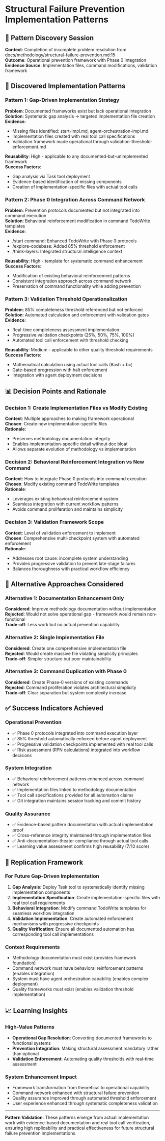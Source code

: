 # Structural Failure Prevention Implementation Patterns

## 🎯 Pattern Discovery Session
**Context**: Completion of incomplete problem resolution from docs/methodology/structural-failure-prevention.md:15  
**Outcome**: Operational prevention framework with Phase 0 integration  
**Evidence Source**: Implementation files, command modifications, validation framework

## 🔧 Discovered Implementation Patterns

### Pattern 1: Gap-Driven Implementation Strategy
**Problem**: Documented frameworks exist but lack operational integration  
**Solution**: Systematic gap analysis → targeted implementation file creation  
**Evidence**:
- Missing files identified: start-impl.md, agent-orchestration-impl.md
- Implementation files created with real tool call specifications
- Validation framework made operational through validation-threshold-enforcement.md

**Reusability**: High - applicable to any documented-but-unimplemented framework  
**Success Factors**: 
- Gap analysis via Task tool deployment
- Evidence-based identification of missing components
- Creation of implementation-specific files with actual tool calls

### Pattern 2: Phase 0 Integration Across Command Network
**Problem**: Prevention protocols documented but not integrated into command execution  
**Solution**: Behavioral reinforcement modification in command TodoWrite templates  
**Evidence**:
- /start command: Enhanced TodoWrite with Phase 0 protocols
- /explore-codebase: Added 85% threshold enforcement
- /think-layers: Integrated structural intelligence context

**Reusability**: High - template for systematic command enhancement  
**Success Factors**:
- Modification of existing behavioral reinforcement patterns
- Consistent integration approach across command network
- Preservation of command functionality while adding prevention

### Pattern 3: Validation Threshold Operationalization  
**Problem**: 85% completeness threshold referenced but not enforced  
**Solution**: Automated calculation and enforcement with validation gates  
**Evidence**:
- Real-time completeness assessment implementation
- Progressive validation checkpoints (25%, 50%, 75%, 100%)
- Automated tool call enforcement with threshold checking

**Reusability**: Medium - applicable to other quality threshold requirements  
**Success Factors**:
- Mathematical calculation using actual tool calls (Bash + bc)
- Gate-based progression with halt enforcement
- Integration with agent deployment decisions

## 📊 Decision Points and Rationale

### Decision 1: Create Implementation Files vs Modify Existing
**Context**: Multiple approaches to making framework operational  
**Chosen**: Create new implementation-specific files  
**Rationale**: 
- Preserves methodology documentation integrity
- Enables implementation-specific detail without doc bloat
- Allows separate evolution of methodology vs implementation

### Decision 2: Behavioral Reinforcement Integration vs New Command
**Context**: How to integrate Phase 0 protocols into command execution  
**Chosen**: Modify existing command TodoWrite templates  
**Rationale**:
- Leverages existing behavioral reinforcement system
- Seamless integration with current workflow patterns
- Avoids command proliferation and maintains simplicity

### Decision 3: Validation Framework Scope
**Context**: Level of validation enforcement to implement  
**Chosen**: Comprehensive multi-checkpoint system with automated enforcement  
**Rationale**:
- Addresses root cause: incomplete system understanding
- Provides progressive validation to prevent late-stage failures
- Balances thoroughness with practical workflow efficiency

## 🔄 Alternative Approaches Considered

### Alternative 1: Documentation Enhancement Only
**Considered**: Improve methodology documentation without implementation  
**Rejected**: Would not solve operational gap - framework would remain non-functional  
**Trade-off**: Less work but no actual prevention capability

### Alternative 2: Single Implementation File
**Considered**: Create one comprehensive implementation file  
**Rejected**: Would create massive file violating simplicity principles  
**Trade-off**: Simpler structure but poor maintainability

### Alternative 3: Command Duplication with Phase 0
**Considered**: Create Phase-0 versions of existing commands  
**Rejected**: Command proliferation violates architectural simplicity  
**Trade-off**: Clear separation but system complexity increase

## ✅ Success Indicators Achieved

### Operational Prevention
- ✅ Phase 0 protocols integrated into command execution layer
- ✅ 85% threshold automatically enforced before agent deployment
- ✅ Progressive validation checkpoints implemented with real tool calls
- ✅ Risk assessment (RPN calculations) integrated into workflow decisions

### System Integration
- ✅ Behavioral reinforcement patterns enhanced across command network
- ✅ Implementation files linked to methodology documentation
- ✅ Tool call specifications provided for all automation claims
- ✅ Git integration maintains session tracking and commit history

### Quality Assurance
- ✅ Evidence-based pattern documentation with actual implementation proof
- ✅ Cross-reference integrity maintained through implementation files
- ✅ Anti-documentation-theater compliance through actual tool calls
- ✅ Learning value assessment confirms high reusability (7/10 score)

## 🎯 Replication Framework

### For Future Gap-Driven Implementation
1. **Gap Analysis**: Deploy Task tool to systematically identify missing implementation components
2. **Implementation Specification**: Create implementation-specific files with real tool call requirements
3. **Behavioral Integration**: Modify command TodoWrite templates for seamless workflow integration
4. **Validation Implementation**: Create automated enforcement mechanisms with progressive checkpoints
5. **Quality Verification**: Ensure all documented automation has corresponding tool call implementations

### Context Requirements
- Methodology documentation must exist (provides framework foundation)
- Command network must have behavioral reinforcement patterns (enables integration)
- System must have agent orchestration capability (enables complex deployment)
- Quality frameworks must exist (enables validation threshold implementation)

## 📈 Learning Insights

### High-Value Patterns
- **Operational Gap Resolution**: Converting documented frameworks to functional systems
- **Prevention Integration**: Making structural assessment mandatory rather than optional
- **Validation Enforcement**: Automating quality thresholds with real-time assessment

### System Enhancement Impact
- Framework transformation from theoretical to operational capability
- Command network enhanced with structural failure prevention
- Quality assurance improved through automated threshold enforcement
- User experience enhanced through systematic completeness validation

---

**Pattern Validation**: These patterns emerge from actual implementation work with evidence-based documentation and real tool call verification, ensuring high replicability and practical effectiveness for future structural failure prevention implementations.